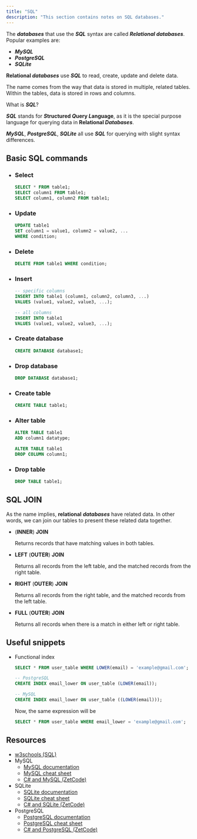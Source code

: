 ```yaml
---
title: "SQL"
description: "This section contains notes on SQL databases."
---
```


The ***databases*** that use the ***SQL*** syntax are called ***Relational databases***.
Popular examples are:

- ***MySQL***
- ***PostgreSQL***
- ***SQLite***

**Relational *databases*** use ***SQL*** to read, create, update and delete data.

The name comes from the way that data is stored in multiple, related tables. Within the tables, data is stored in rows and columns.

What is ***SQL***?

***SQL*** stands for ***S*tructured *Q*uery *L*anguage**, as it is the special purpose language for querying data in **Relational *Databases***.

***MySQL***, ***PostgreSQL***, ***SQLite*** all use ***SQL*** for querying with slight syntax differences.

## Basic SQL commands

- ### Select

  ```sql
  SELECT * FROM table1;
  SELECT column1 FROM table1;
  SELECT column1, column2 FROM table1;
  ```

- ### Update

  ```sql
  UPDATE table1
  SET column1 = value1, column2 = value2, ...
  WHERE condition;
  ```

- ### Delete

  ```sql
  DELETE FROM table1 WHERE condition;
  ```

- ### Insert

  ```sql
  -- specific columns
  INSERT INTO table1 (column1, column2, column3, ...)
  VALUES (value1, value2, value3, ...);

  -- all columns
  INSERT INTO table1
  VALUES (value1, value2, value3, ...);
  ```

- ### Create database

  ```sql
  CREATE DATABASE database1;
  ```

- ### Drop database

  ```sql
  DROP DATABASE database1;
  ```

- ### Create table

  ```sql
  CREATE TABLE table1;
  ```

- ### Alter table

  ```sql
  ALTER TABLE table1
  ADD column1 datatype;

  ALTER TABLE table1
  DROP COLUMN column1;
  ```

- ### Drop table

  ```sql
  DROP TABLE table1;
  ```

## SQL JOIN

As the name implies, **relational** ***databases*** have related data. In other words, we can join our tables to present these related data together.

- (**INNER**) **JOIN**

  Returns records that have matching values in both tables.
- **LEFT** (**OUTER**) **JOIN**

  Returns all records from the left table, and the matched records from the right table.
- **RIGHT** (**OUTER**) **JOIN**

  Returns all records from the right table, and the matched records from the left table.
- **FULL** (**OUTER**) **JOIN**

  Returns all records when there is a match in either left or right table.

## Useful snippets

- Functional index

  ```sql
  SELECT * FROM user_table WHERE LOWER(email) = 'example@gmail.com';

  -- PostgreSQL
  CREATE INDEX email_lower ON user_table (LOWER(email));

  -- MySQL
  CREATE INDEX email_lower ON user_table ((LOWER(email)));
  ```

  Now, the same expression will be

  ```sql
  SELECT * FROM user_table WHERE email_lower = 'example@gmail.com';
  ```

## Resources

- [w3schools (SQL)](https://www.w3schools.com/sql/default.asp)
- MySQL
  - [MySQL documentation](https://dev.mysql.com/doc/)
  - [MySQL cheat sheet](http://g2pc1.bu.edu/~qzpeng/manual/MySQL%20Commands.htm)
  - [C\# and MySQL (ZetCode)](https://zetcode.com/csharp/mysql/)
- SQLite
  - [SQLite documentation](https://www.sqlite.org/docs.html)
  - [SQLite cheat sheet](https://www.sqlitetutorial.net/sqlite-cheat-sheet/)
  - [C\# and SQLite (ZetCode)](https://zetcode.com/csharp/sqlite/)
- PostgreSQL
  - [PostgreSQL documentation](https://www.postgresql.org/docs/)
  - [PostgreSQL cheat sheet](https://postgrescheatsheet.com)
  - [C\# and PostgreSQL (ZetCode)](https://zetcode.com/csharp/postgresql/)
